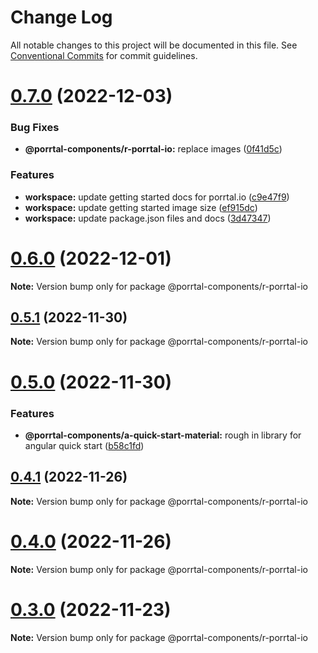 # Change Log

All notable changes to this project will be documented in this file.
See [Conventional Commits](https://conventionalcommits.org) for commit guidelines.

# [0.7.0](https://github.com/Comcast/Porrtal/compare/v0.6.0...v0.7.0) (2022-12-03)

### Bug Fixes

- **@porrtal-components/r-porrtal-io:** replace images ([0f41d5c](https://github.com/Comcast/Porrtal/commit/0f41d5c54fb19c7a6ab69565ec9e7932b5463bb5))

### Features

- **workspace:** update getting started docs for porrtal.io ([c9e47f9](https://github.com/Comcast/Porrtal/commit/c9e47f9dc9388837d5443cca6aa63badb3a5e674))
- **workspace:** update getting started image size ([ef915dc](https://github.com/Comcast/Porrtal/commit/ef915dc58be691ff7a4d46e5a89fd863b48bfe97))
- **workspace:** update package.json files and docs ([3d47347](https://github.com/Comcast/Porrtal/commit/3d47347412aaee8d8fc5043163625cc3fddb0188))

# [0.6.0](https://github.com/datumgeek/porrtal/compare/v0.5.1...v0.6.0) (2022-12-01)

**Note:** Version bump only for package @porrtal-components/r-porrtal-io

## [0.5.1](https://github.com/datumgeek/porrtal/compare/v0.5.0...v0.5.1) (2022-11-30)

**Note:** Version bump only for package @porrtal-components/r-porrtal-io

# [0.5.0](https://github.com/datumgeek/porrtal/compare/v0.4.1...v0.5.0) (2022-11-30)

### Features

- **@porrtal-components/a-quick-start-material:** rough in library for angular quick start ([b58c1fd](https://github.com/datumgeek/porrtal/commit/b58c1fd3ff9192f332d8f9ea70174ec235a66f33))

## [0.4.1](https://github.com/datumgeek/porrtal/compare/v0.4.0...v0.4.1) (2022-11-26)

**Note:** Version bump only for package @porrtal-components/r-porrtal-io

# [0.4.0](https://github.com/datumgeek/porrtal/compare/v0.3.0...v0.4.0) (2022-11-26)

**Note:** Version bump only for package @porrtal-components/r-porrtal-io

# [0.3.0](https://github.com/datumgeek/porrtal/compare/v0.2.0...v0.3.0) (2022-11-23)

**Note:** Version bump only for package @porrtal-components/r-porrtal-io
